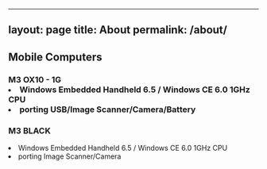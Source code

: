 


---
layout: page
title: About
permalink: /about/
---

<h2>Mobile Computers</h2>

<h3>M3 OX10 - 1G
<li>Windows Embedded Handheld 6.5 / Windows CE 6.0 1GHz CPU</li>
<li>porting USB/Image Scanner/Camera/Battery</li>

<h3>M3 BLACK</h3>
<li>Windows Embedded Handheld 6.5 / Windows CE 6.0 1GHz CPU</li>
<li>porting Image Scanner/Camera</li>
